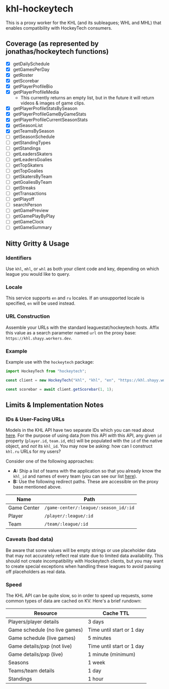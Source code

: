 # khl-hockeytech

This is a proxy worker for the KHL (and its subleagues; WHL and MHL) that enables compatibility with HockeyTech consumers.

## Coverage (as represented by jonathas/hockeytech functions)

- [x] getDailySchedule
- [x] getGamesPerDay
- [x] getRoster
- [x] getScorebar
- [x] getPlayerProfileBio
- [x] getPlayerProfileMedia
  - This currently returns an empty list, but in the future it will return videos & images of game clips. <!-- - This returns "quotes" which are basically just clips/moments from games. For videos, `url` is an address on the worker's origin or a media server. Videos are always type `mp4` and images are always type `jpg`. -->
- [x] getPlayerProfileStatsBySeason
- [x] getPlayerProfileGameByGameStats
- [x] getPlayerProfileCurrentSeasonStats
- [x] getSeasonList
- [x] getTeamsBySeason
- [ ] getSeasonSchedule
- [ ] getStandingTypes
- [ ] getStandings
- [ ] getLeadersSkaters
- [ ] getLeadersGoalies
- [ ] getTopSkaters
- [ ] getTopGoalies
- [ ] getSkatersByTeam
- [ ] getGoaliesByTeam
- [ ] getStreaks
- [ ] getTransactions
- [ ] getPlayoff
- [ ] searchPerson
- [ ] getGamePreview
- [ ] getGamePlayByPlay
- [ ] getGameClock
- [ ] getGameSummary

## Nitty Gritty & Usage

### Identifiers

Use `khl`, `mhl`, or `whl` as both your client code and key, depending on which league you would like to query.

### Locale

This service supports `en` and `ru` locales. If an unsupported locale is specified, `en` will be used instead.

### URL Construction

Assemble your URLs with the standard leaguestat/hockeytech hosts. Affix this value as a search parameter named `url` on the proxy base: `https://khl.shayy.workers.dev`.

### Example

Example use with the `hockeytech` package:

```ts
import HockeyTech from "hockeytech";

const client = new HockeyTech("khl", "khl", "en", "https://khl.shayy.workers.dev?url=");

const scorebar = await client.getScorebar(1, 1);
```

## Limits & Implementation Notes

### IDs & User-Facing URLs

Models in the KHL API have two separate IDs which you can read about [here](https://github.com/shayypy/khl-api/blob/main/mobile-api.md#ids). For the purpose of using data *from* this API *with* this API, any given `id` property (`player.id`, `team.id`, etc) will be populated with the `id` of the native object, and *not* its `khl_id`. You may now be asking: how can I construct `khl.ru` URLs for my users?

Consider one of the following approaches:

- **A:** Ship a list of teams with the application so that you already know the `khl_id` and names of every team (you can see our list [here](/src/teams.ts)).
- **B:** Use the following redirect paths. These are accessible on the proxy base mentioned above.

| Name        | Path                                  |
|-------------|---------------------------------------|
| Game Center | `/game-center/:league/:season_id/:id` |
| Player      | `/player/:league/:id`                 |
| Team        | `/team/:league/:id`                   |

### Caveats (bad data)

Be aware that some values will be empty strings or use placeholder data that may not accurately reflect real state due to limited data availability. This should not create incompatibility with Hockeytech clients, but you may want to create special exceptions when handling these leagues to avoid passing off placeholders as real data.

### Speed

The KHL API can be quite slow, so in order to speed up requests, some common types of data are cached on KV. Here's a brief rundown:

| Resource                      | Cache TTL                 |
|-------------------------------|---------------------------|
| Players/player details        | 3 days                    |
| Game schedule (no live games) | Time until start or 1 day |
| Game schedule (live games)    | 5 minutes                 |
| Game details/pxp (not live)   | Time until start or 1 day |
| Game details/pxp (live)       | 1 minute (minimum)        |
| Seasons                       | 1 week                    |
| Teams/team details            | 1 day                     |
| Standings                     | 1 hour                    |

